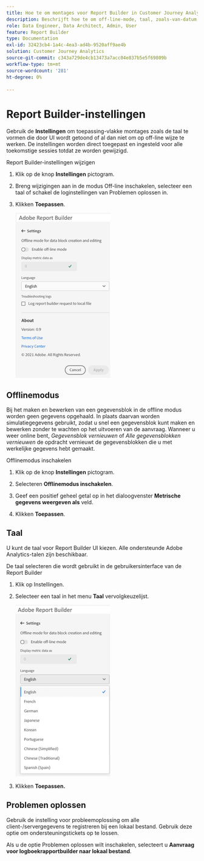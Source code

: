 ```yaml
---
title: Hoe te om montages voor Report Builder in Customer Journey Analytics te vormen
description: Beschrijft hoe te om off-line-mode, taal, zoals-van-datum, en het oplossen van problemenmontages te plaatsen.
role: Data Engineer, Data Architect, Admin, User
feature: Report Builder
type: Documentation
exl-id: 32423cb4-1a4c-4ea3-ad4b-9520aff9ae4b
solution: Customer Journey Analytics
source-git-commit: c343a729de4cb13473a7acc04e837b5e5f69809b
workflow-type: tm+mt
source-wordcount: '281'
ht-degree: 0%

---
```


# Report Builder-instellingen

Gebruik de **Instellingen** om toepassing-vlakke montages zoals de taal te vormen die door UI wordt getoond of al dan niet om op off-line wijze te werken. De instellingen worden direct toegepast en ingesteld voor alle toekomstige sessies totdat ze worden gewijzigd.

Report Builder-instellingen wijzigen

1. Klik op de knop **Instellingen** pictogram.

1. Breng wijzigingen aan in de modus Off-line inschakelen, selecteer een taal of schakel de loginstellingen van Problemen oplossen in.

1. Klikken **Toepassen**.

   ![Het venster Datumbereik Reporten Builder met de knoppen Annuleren en Toepassen.](./assets/image38.png)

## Offlinemodus

Bij het maken en bewerken van een gegevensblok in de offline modus worden geen gegevens opgehaald. In plaats daarvan worden simulatiegegevens gebruikt, zodat u snel een gegevensblok kunt maken en bewerken zonder te wachten op het uitvoeren van de aanvraag. Wanneer u weer online bent, *Gegevensblok vernieuwen* of *Alle gegevensblokken vernieuwen* de opdracht vernieuwt de gegevensblokken die u met werkelijke gegevens hebt gemaakt.

Offlinemodus inschakelen

1. Klik op de knop **Instellingen** pictogram.

1. Selecteren **Offlinemodus inschakelen**.

1. Geef een positief geheel getal op in het dialoogvenster **Metrische gegevens weergeven als** veld.

1. Klikken **Toepassen**.

## Taal

U kunt de taal voor Report Builder UI kiezen. Alle ondersteunde Adobe Analytics-talen zijn beschikbaar.

De taal selecteren die wordt gebruikt in de gebruikersinterface van de Report Builder

1. Klik op Instellingen.

1. Selecteer een taal in het menu **Taal** vervolgkeuzelijst.

   ![Het venster Datumbereik van de Report Builder waarin de lijst Taal wordt weergegeven, waarbij Engels is geselecteerd.](./assets/image39.png)

1. Klikken **Toepassen.**

## Problemen oplossen

Gebruik de instelling voor probleemoplossing om alle client-/servergegevens te registreren bij een lokaal bestand. Gebruik deze optie om ondersteuningstickets op te lossen.

Als u de optie Problemen oplossen wilt inschakelen, selecteert u **Aanvraag voor logboekrapportbuilder naar lokaal bestand**.
